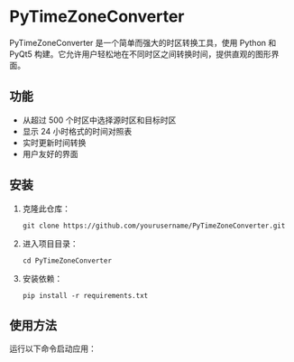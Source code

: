  # PyTimeZoneConverter

PyTimeZoneConverter 是一个简单而强大的时区转换工具，使用 Python 和 PyQt5 构建。它允许用户轻松地在不同时区之间转换时间，提供直观的图形界面。

## 功能

- 从超过 500 个时区中选择源时区和目标时区
- 显示 24 小时格式的时间对照表
- 实时更新时间转换
- 用户友好的界面

## 安装

1. 克隆此仓库：
   ```
   git clone https://github.com/yourusername/PyTimeZoneConverter.git
   ```

2. 进入项目目录：
   ```
   cd PyTimeZoneConverter
   ```

3. 安装依赖：
   ```
   pip install -r requirements.txt
   ```

## 使用方法

运行以下命令启动应用：
